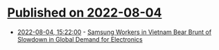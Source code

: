 # [Published on 2022-08-04](index.md)

* [2022-08-04, 15:22:00](https://slashdot.org/story/22/08/04/1521257/samsung-workers-in-vietnam-bear-brunt-of-slowdown-in-global-demand-for-electronics?utm_source=rss1.0mainlinkanon&utm_medium=feed) - [Samsung Workers in Vietnam Bear Brunt of Slowdown in Global Demand for Electronics](https://slashdot.org/story/22/08/04/1521257/samsung-workers-in-vietnam-bear-brunt-of-slowdown-in-global-demand-for-electronics?utm_source=rss1.0mainlinkanon&utm_medium=feed)
